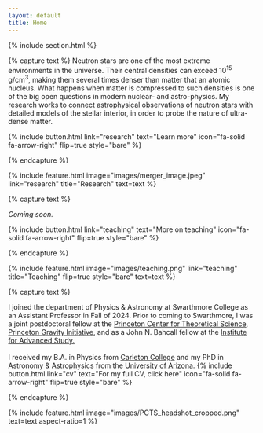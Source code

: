 ```yaml
---
layout: default
title: Home
---
```


<!--
# Carolyn Raithel 
## Assistant Professor of Physics & Astronomy, Swarthmore College -->

{% include section.html %}

<!--  ## Highlights -->

{% capture text %}
Neutron stars are one of the most extreme environments in the universe. Their central densities can exceed 10<sup>15</sup> g/cm<sup>3</sup>, making them several times denser than matter that an atomic nucleus. What happens when matter is compressed to such densities is one of the big open questions in modern nuclear- and astro-physics. My research works to connect astrophysical observations of neutron stars with detailed models of the stellar interior, in order to probe the nature of ultra-dense matter.

{% include button.html  link="research" text="Learn more" icon="fa-solid fa-arrow-right" flip=true style="bare" %}

{% endcapture %}

{% include feature.html image="images/merger_image.jpeg" link="research" title="Research" text=text %}

{% capture text %}

<i> Coming soon. </i>

{% include button.html link="teaching" text="More on teaching" icon="fa-solid fa-arrow-right" flip=true style="bare" %}

{% endcapture %}

{% include feature.html image="images/teaching.png" link="teaching" title="Teaching" flip=true style="bare" text=text %}

{% capture text %}

I joined the department of Physics & Astronomy at Swarthmore College as an Assistant Professor in Fall of 2024. Prior to coming to Swarthmore, I was a joint postdoctoral fellow at the <a href="https://pcts.princeton.edu/">Princeton Center for Theoretical Science</a>, <a href="https://gravity.princeton.edu/">Princeton Gravity Initiative</a>, and as a John N. Bahcall fellow at the <a href="https://www.ias.edu/">Institute for Advanced Study.</a> 
<br>
<br>
I received my B.A. in Physics from <a href="https://www.carleton.edu/">Carleton College</a> and my PhD in Astronomy & Astrophysics from the <a href="https://www.as.arizona.edu/">University of Arizona</a>.  {% include button.html link="cv" text="For my full CV, click here" icon="fa-solid fa-arrow-right" flip=true style="bare" %}


{% endcapture %}

{% include feature.html image="images/PCTS_headshot_cropped.png" text=text  aspect-ratio=1 %}
